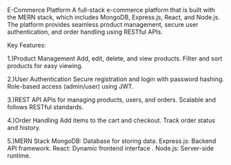 E-Commerce Platform
A full-stack e-commerce platform that is built with the MERN stack, which includes MongoDB, Express.js, React, and Node.js. The platform provides seamless product management, secure user authentication, and order handling using RESTful APIs.

Key Features:

1.)Product Management
Add, edit, delete, and view products.
Filter and sort products for easy viewing.

2.)User Authentication
Secure registration and login with password hashing.
Role-based access (admin/user) using JWT.

3.)REST API
APIs for managing products, users, and orders.
Scalable and follows RESTful standards.

4.)Order Handling
Add items to the cart and checkout.
Track order status and history.

5.)MERN Stack
MongoDB: Database for storing data.
Express.js: Backend API framework.
React: Dynamic frontend interface . 
Node.js: Server-side runtime.
